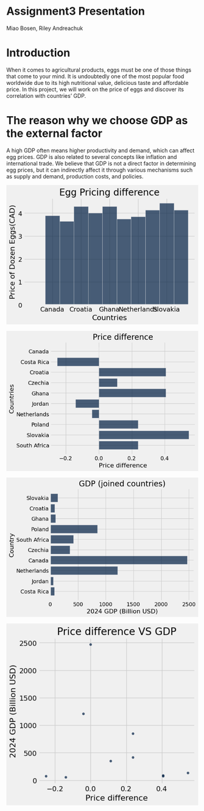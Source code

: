 # Assignment3 Presentation
Miao Bosen, Riley Andreachuk


# Introduction
When it comes to agricultural products, eggs must be one of those things that come to your mind. It is undoubtedly one of the most popular food worldwide due to its high nutritional value, delicious taste and affordable price. In this project, we will work on the price of eggs and discover its correlation with countries’ GDP.

# The reason why we choose GDP as the external factor
A high GDP often means higher productivity and demand, which can affect egg prices. GDP is also related to several concepts like inflation and international trade. We believe that GDP is not a direct factor in determining egg prices, but it can indirectly affect it through various mechanisms such as supply and demand, production costs, and policies.


![IMG_0153](IMG_0153.png)


![IMG_0154](IMG_0154.png)


![IMG_0152](IMG_0152.png)


![IMG_0155](IMG_0155.png)
